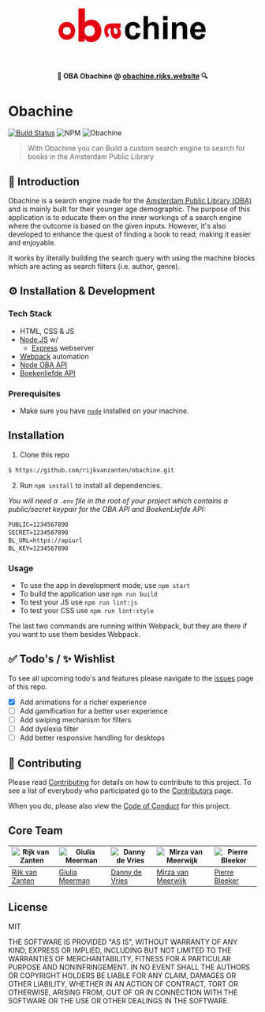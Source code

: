 <h1 align="center">
  <img width="300" src="media/logo.png" alt="Logo">
  <br>
  <br>
</h1>

<p align="center">
  <b>🔎 OBA Obachine @ <a href="https://obachine.rijks.website">obachine.rijks.website</a> 🔍</b>
</p>

# Obachine
[![Build Status](https://semaphoreci.com/api/v1/rijkvanzanten/obachine/branches/master/shields_badge.svg)](https://semaphoreci.com/rijkvanzanten/obachine)
![NPM](https://img.shields.io/npm/v/npm.svg)
![Obachine](https://img.shields.io/badge/⚙-obachine-8031D1.svg)

> With Obachine you can Build a custom search engine to search for books in the Amsterdam Public Library

## :book: Introduction
Obachine is a search engine made for the [Amsterdam Public Library (OBA)](https://oba.nl) and is mainly built for their younger age demographic. The purpose of this application is to educate them on the inner workings of a search engine where the outcome is based on the given inputs. However, it's also developed to enhance the quest of finding a book to read; making it easier and enjoyable.

It works by literally building the search query with using the machine blocks which are acting as search filters (i.e. author, genre).

## ⚙️ Installation & Development

### Tech Stack
- HTML, CSS & JS
- [Node.JS](http://nodejs.org) w/
  - [Express](https://expressjs.com) webserver
- [Webpack](https://webpack.js.org/) automation
- [Node OBA API](https://github.com/rijkvanzanten/node-oba-api)
- [Boekenliefde API](https://boekenliefde.nl/api.html)

### Prerequisites
* Make sure you have [`node`](https://nodejs.org/en/) installed on your machine.


## Installation
1. Clone this repo
```bash
$ https://github.com/rijkvanzanten/obachine.git
```

2. Run `npm install` to install all dependencies.

*You will need a `.env` file in the root of your project which contains a public/secret keypair for the OBA API and BoekenLiefde API:*
```
PUBLIC=1234567890
SECRET=1234567890
BL_URL=https://apiurl
BL_KEY=1234567890
```

### Usage
- To use the app in development mode, use `npm start`
- To build the application use `npm run build`
- To test your JS use `npm run lint:js`
- To test your CSS use `npm run lint:style`

The last two commands are running within Webpack, but they are there if you want to use them besides Webpack.

## :white_check_mark: Todo's /  :sparkles: Wishlist
To see all upcoming todo's and features please navigate to the [issues](https://github.com/rijkvanzanten/obachine/issues) page of this repo.

- [x] Add animations for a richer experience
- [ ] Add gamification for a better user experience
- [ ] Add swiping mechanism for filters
- [ ] Add dyslexia filter
- [ ] Add better responsive handling for desktops

## :page_facing_up: Contributing
Please read [Contributing](CONTRIBUTING.md) for details on how to contribute to this project.
To see a list of everybody who participated go to the [Contributors](https://github.com/rijkvanzanten/obachine/graphs/contributors) page.

When you do, please also view the [Code of Conduct](CODE_OF_CONDUCT.md) for this project.


## Core Team
![Rijk van Zanten](https://avatars0.githubusercontent.com/u/9141017?v=3&s=460) | ![Giulia Meerman](https://avatars0.githubusercontent.com/u/14131081?v=3&s=460) | ![Danny de Vries](https://avatars1.githubusercontent.com/u/22084444?v=3&s=460) | ![Mirza van Meerwijk](https://avatars2.githubusercontent.com/u/12242967?v=3&s=460) | ![Pierre Bleeker](https://avatars0.githubusercontent.com/u/12711649?v=3&s=460)
---|---|---|---|---
[Rijk van Zanten](https://github.com/rijkvanzanten) | [Giulia Meerman](https://github.com/GiuliaM) | [Danny de Vries](https://github.com/dandevri) | [Mirza van Meerwijk](https://github.com/Mimaaa) | [Pierre Bleeker](https://github.com/pierman1)

## License

MIT

THE SOFTWARE IS PROVIDED "AS IS", WITHOUT WARRANTY OF ANY KIND, EXPRESS OR
IMPLIED, INCLUDING BUT NOT LIMITED TO THE WARRANTIES OF MERCHANTABILITY,
FITNESS FOR A PARTICULAR PURPOSE AND NONINFRINGEMENT. IN NO EVENT SHALL THE
AUTHORS OR COPYRIGHT HOLDERS BE LIABLE FOR ANY CLAIM, DAMAGES OR OTHER
LIABILITY, WHETHER IN AN ACTION OF CONTRACT, TORT OR OTHERWISE, ARISING FROM,
OUT OF OR IN CONNECTION WITH THE SOFTWARE OR THE USE OR OTHER DEALINGS IN THE
SOFTWARE.
